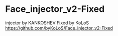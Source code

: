 # Face_injector_v2-Fixed
injector by KANKOSHEV
Fixed by KoLoS
https://github.com/byKoLoS/Face_injector_v2-Fixed
